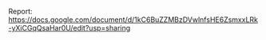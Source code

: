 Report: 
https://docs.google.com/document/d/1kC6BuZZMBzDVwlnfsHE6ZsmxxLRk-yXiCGqQsaHar0U/edit?usp=sharing
